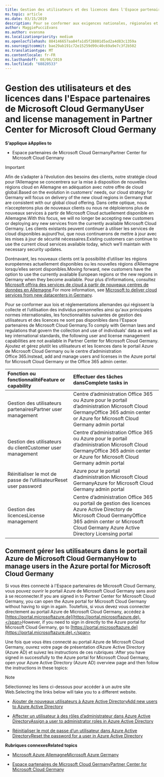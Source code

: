 ```yaml
---
title: Gestion des utilisateurs et des licences dans l'Espace partenaires de Microsoft Cloud Germany | Espace partenaires de Microsoft Cloud Germany
ms.topic: article
ms.date: 03/15/2019
description: Pour se conformer aux exigences nationales, régionales et sectorielles qui régissent la collecte et l’utilisation des données personnelles, les fonctionnalités de gestion des utilisateurs ne sont pas disponibles dans l'Espace partenaires de Microsoft Cloud Germany. Ajoutez et gérez plutôt les utilisateurs dans le portail Azure de Microsoft Cloud Germany.
author: MaggiePucciEvans
ms.author: evansma
ms.localizationpriority: medium
ms.openlocfilehash: 884146657aa84fa1d5f28801d5ad2a4d83c1359a
ms.sourcegitcommit: bae29ab191c72e15259d99c40c69a9e7c3f2b502
ms.translationtype: MT
ms.contentlocale: fr-FR
ms.lasthandoff: 08/06/2019
ms.locfileid: "68820533"
---
```

# <a name="user-and-license-management-in-partner-center-for-microsoft-cloud-germany"></a><span data-ttu-id="7d981-104">Gestion des utilisateurs et des licences dans l'Espace partenaires de Microsoft Cloud Germany</span><span class="sxs-lookup"><span data-stu-id="7d981-104">User and license management in Partner Center for Microsoft Cloud Germany</span></span>

<span data-ttu-id="7d981-105">**S’applique à**</span><span class="sxs-lookup"><span data-stu-id="7d981-105">**Applies to**</span></span>

-  <span data-ttu-id="7d981-106">Espace partenaires de Microsoft Cloud Germany</span><span class="sxs-lookup"><span data-stu-id="7d981-106">Partner Center for Microsoft Cloud Germany</span></span>

> [!IMPORTANT]
> <span data-ttu-id="7d981-107">Afin de s’adapter à l’évolution des besoins des clients, notre stratégie cloud pour l’Allemagne se concentrera sur la mise à disposition de nouvelles régions cloud en Allemagne en adéquation avec notre offre de cloud global.</span><span class="sxs-lookup"><span data-stu-id="7d981-107">Based on the evolution in customers’ needs, our cloud strategy for Germany will focus on delivery of the new cloud regions in Germany that are consistent with our global cloud offering.</span></span> <span data-ttu-id="7d981-108">Dans cette optique, nous n’accepterons plus de nouveaux clients ou nous ne déploierons plus de nouveaux services à partir de Microsoft Cloud actuellement disponible en Allemagne.</span><span class="sxs-lookup"><span data-stu-id="7d981-108">With this focus, we will no longer be accepting new customers or deploying any new services from the currently available Microsoft Cloud Germany.</span></span> <span data-ttu-id="7d981-109">Les clients existants peuvent continuer à utiliser les services de cloud disponibles aujourd’hui, que nous continuerons de mettre à jour avec les mises à jour de sécurité nécessaires.</span><span class="sxs-lookup"><span data-stu-id="7d981-109">Existing customers can continue to use the current cloud services available today, which we’ll maintain with necessary security updates.</span></span>
>  
> <span data-ttu-id="7d981-110">Dorénavant, les nouveaux clients ont la possibilité d’utiliser les régions européennes actuellement disponibles ou les nouvelles régions d’Allemagne lorsqu’elles seront disponibles.</span><span class="sxs-lookup"><span data-stu-id="7d981-110">Moving forward, new customers have the option to use the currently available European regions or the new regions in Germany when they become available.</span></span> <span data-ttu-id="7d981-111">Pour plus d’informations, consultez [Microsoft offrira des services de cloud à partir de nouveaux centres de données en Allemagne](https://news.microsoft.com/europe/2018/08/31/microsoft-to-deliver-cloud-services-from-new-datacentres-in-germany-in-2019-to-meet-evolving-customer-needs/).</span><span class="sxs-lookup"><span data-stu-id="7d981-111">For more information, see [Microsoft to deliver cloud services from new datacenters in Germany](https://news.microsoft.com/europe/2018/08/31/microsoft-to-deliver-cloud-services-from-new-datacentres-in-germany-in-2019-to-meet-evolving-customer-needs/).</span></span>

<span data-ttu-id="7d981-112">Pour se conformer aux lois et réglementations allemandes qui régissent la collecte et l’utilisation des individus personnelles ainsi qu'aux principales normes internationales, les fonctionnalités suivantes de gestion des utilisateurs et des licences ne sont pas disponibles dans l'Espace partenaires de Microsoft Cloud Germany.</span><span class="sxs-lookup"><span data-stu-id="7d981-112">To comply with German laws and regulations that govern the collection and use of individuals' data as well as key international standards, the following user and license management capabilities are not available in Partner Center for Microsoft Cloud Germany.</span></span> <span data-ttu-id="7d981-113">Ajoutez et gérez plutôt les utilisateurs et les licences dans le portail Azure de Microsoft Cloud Germany ou le centre d’administration Office 365.</span><span class="sxs-lookup"><span data-stu-id="7d981-113">Instead, add and manage users and licenses in the Azure portal for Microsoft Cloud Germany or the Office 365 admin center.</span></span>

<span data-ttu-id="7d981-114">Fonction ou fonctionnalité</span><span class="sxs-lookup"><span data-stu-id="7d981-114">Feature or capability</span></span> | <span data-ttu-id="7d981-115">Effectuer des tâches dans</span><span class="sxs-lookup"><span data-stu-id="7d981-115">Complete tasks in</span></span>
:--- | :---
<span data-ttu-id="7d981-116">Gestion des utilisateurs partenaires</span><span class="sxs-lookup"><span data-stu-id="7d981-116">Partner user management</span></span> | <span data-ttu-id="7d981-117">Centre d’administration Office 365 ou Azure pour le portail d’administration Microsoft Cloud Germany</span><span class="sxs-lookup"><span data-stu-id="7d981-117">Office 365 admin center or Azure for Microsoft Cloud Germany admin portal</span></span>
<span data-ttu-id="7d981-118">Gestion des utilisateurs du client</span><span class="sxs-lookup"><span data-stu-id="7d981-118">Customer user management</span></span> | <span data-ttu-id="7d981-119">Centre d’administration Office 365 ou Azure pour le portail d’administration Microsoft Cloud Germany</span><span class="sxs-lookup"><span data-stu-id="7d981-119">Office 365 admin center or Azure for Microsoft Cloud Germany admin portal</span></span>
<span data-ttu-id="7d981-120">Réinitialiser le mot de passe de l’utilisateur</span><span class="sxs-lookup"><span data-stu-id="7d981-120">Reset user password</span></span> | <span data-ttu-id="7d981-121">Azure pour le portail d’administration Microsoft Cloud Germany</span><span class="sxs-lookup"><span data-stu-id="7d981-121">Azure for Microsoft Cloud Germany admin portal</span></span>
<span data-ttu-id="7d981-122">Gestion des licences</span><span class="sxs-lookup"><span data-stu-id="7d981-122">License management</span></span> | <span data-ttu-id="7d981-123">Centre d’administration Office 365 ou portail de gestion des licences Azure Active Directory de Microsoft Cloud Germany</span><span class="sxs-lookup"><span data-stu-id="7d981-123">Office 365 admin center or Microsoft Cloud Germany Azure Active Directory Licensing portal</span></span>

## <a name="how-to-manage-users-in-the-azure-portal-for-microsoft-cloud-germany"></a><span data-ttu-id="7d981-124">Comment gérer les utilisateurs dans le portail Azure de Microsoft Cloud Germany</span><span class="sxs-lookup"><span data-stu-id="7d981-124">How to manage users in the Azure portal for Microsoft Cloud Germany</span></span> 

<span data-ttu-id="7d981-125">Si vous êtes connecté à l'Espace partenaires de Microsoft Cloud Germany, vous pouvez ouvrir le portail Azure de Microsoft Cloud Germany sans avoir à se reconnecter.</span><span class="sxs-lookup"><span data-stu-id="7d981-125">If you are signed in to Partner Center for Microsoft Cloud Germany, you can open the Azure portal for Microsoft Cloud Germany without having to sign in again.</span></span> <span data-ttu-id="7d981-126">Toutefois, si vous devez vous connecter directement au portail Azure de Microsoft Cloud Germany, accédez à [https://portal.microsoftazure.de](https://portal.microsoftazure.de).</span><span class="sxs-lookup"><span data-stu-id="7d981-126">However, if you need to sign in directly to the Azure portal for Microsoft Cloud Germany, go to [https://portal.microsoftazure.de](https://portal.microsoftazure.de).</span></span> 

<span data-ttu-id="7d981-127">Une fois que vous êtes connecté au portail Azure de Microsoft Cloud Germany, ouvrez votre page de présentation d’Azure Active Directory (Azure AD) et suivez les instructions de ces rubriques :</span><span class="sxs-lookup"><span data-stu-id="7d981-127">After you have signed in successfully to the Azure portal for Microsoft Cloud Germany, open your Azure Active Directory (Azure AD) overview page and then follow the instructions in these topics:</span></span>

> [!NOTE]  
> <span data-ttu-id="7d981-128">Sélectionnez les liens ci-dessous pour accéder à un autre site Web.</span><span class="sxs-lookup"><span data-stu-id="7d981-128">Selecting the links below will take you to a different website.</span></span> 

-  [<span data-ttu-id="7d981-129">Ajouter de nouveaux utilisateurs à Azure Active Directory</span><span class="sxs-lookup"><span data-stu-id="7d981-129">Add new users to Azure Active Directory</span></span>](https://docs.microsoft.com/azure/active-directory/active-directory-users-create-azure-portal)

-  [<span data-ttu-id="7d981-130">Affecter un utilisateur à des rôles d’administrateur dans Azure Active Directory</span><span class="sxs-lookup"><span data-stu-id="7d981-130">Assign a user to administrator roles in Azure Active Directory</span></span>](https://docs.microsoft.com/azure/active-directory/active-directory-users-assign-role-azure-portal)

-  [<span data-ttu-id="7d981-131">Réinitialiser le mot de passe d’un utilisateur dans Azure Active Directory</span><span class="sxs-lookup"><span data-stu-id="7d981-131">Reset the password for a user in Azure Active Directory</span></span>](https://docs.microsoft.com/azure/active-directory/active-directory-users-reset-password-azure-portal)

<span data-ttu-id="7d981-132">**Rubriques connexes**</span><span class="sxs-lookup"><span data-stu-id="7d981-132">**Related topics**</span></span>

-  [<span data-ttu-id="7d981-133">Microsoft Azure Allemagne</span><span class="sxs-lookup"><span data-stu-id="7d981-133">Microsoft Azure Germany</span></span>](https://azure.microsoft.com/global-infrastructure/germany/)

-  [<span data-ttu-id="7d981-134">Espace partenaires de Microsoft Cloud Germany</span><span class="sxs-lookup"><span data-stu-id="7d981-134">Partner Center for Microsoft Cloud Germany</span></span>](partner-center-for-microsoft-cloud-germany.md)


